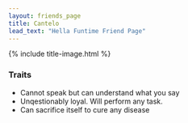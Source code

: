 ```yaml
---
layout: friends_page
title: Cantelo
lead_text: "Hella Funtime Friend Page" 
---
```

{% include title-image.html %}

### Traits

* Cannot speak but can understand what you say
* Unqestionably loyal. Will perform any task.
* Can sacrifice itself to cure any disease
